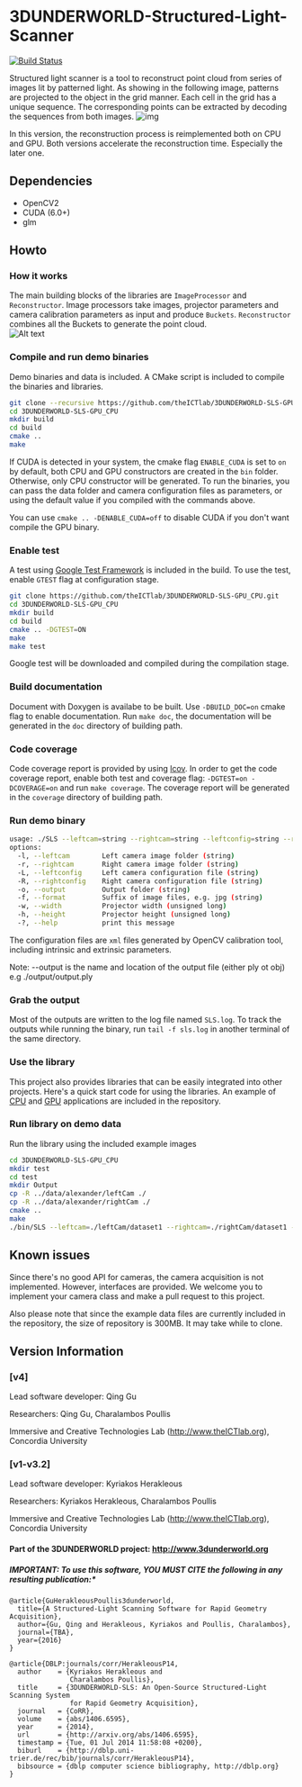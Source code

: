 # 3DUNDERWORLD-Structured-Light-Scanner
[![Build Status](https://travis-ci.org/theICTlab/3DUNDERWORLD-SLS-GPU_CPU.svg?branch=dev)](https://travis-ci.org/theICTlab/3DUNDERWORLD-SLS-GPU_CPU)

Structured light scanner is a tool to reconstruct point cloud from series of images lit by patterned light. As showing in the following image, patterns are projected to the object in the grid manner. Each cell in the grid has a unique sequence. The corresponding points can be extracted by decoding the sequences from both images.
![img](https://raw.githubusercontent.com/theICTlab/3DUNDERWORLD-SLS-GPU_CPU/dev/screenshots/flow.png)

In this version, the reconstruction process is reimplemented both on CPU and GPU. Both versions accelerate the reconstruction time. Especially the later one. 


## Dependencies
* OpenCV2
* CUDA (6.0+)
* glm

## Howto
### How it works

The main building blocks of the libraries are `ImageProcessor` and `Reconstructor`. Image processors take images, projector parameters and camera calibration parameters as input and produce `Buckets`. `Reconstructor` combines all the Buckets to generate the point cloud.  
![Alt text](https://rawgit.com/theICTlab/3DUNDERWORLD-SLS-GPU_CPU/dev/doc/how-it-works.svg)



### Compile and run demo binaries
Demo binaries and data is included.  A CMake script is included to compile the binaries and libraries. 
```bash
git clone --recursive https://github.com/theICTlab/3DUNDERWORLD-SLS-GPU_CPU.git
cd 3DUNDERWORLD-SLS-GPU_CPU
mkdir build
cd build
cmake ..
make
```
If CUDA is detected in your system, the cmake flag `ENABLE_CUDA` is set to `on` by default, both CPU and GPU constructors are created in the `bin` folder. Otherwise, only CPU constructor will be generated. To run the binaries, you can pass the data folder and camera configuration files as parameters, or using the default value if you compiled with the commands above.

You can use `cmake .. -DENABLE_CUDA=off` to disable CUDA if you don't want compile the GPU binary.

### Enable test
A test using [Google Test Framework](https://github.com/google/googletest.git) is included in the build. To use the test, enable `GTEST` flag at configuration stage.
```bash
git clone https://github.com/theICTlab/3DUNDERWORLD-SLS-GPU_CPU.git
cd 3DUNDERWORLD-SLS-GPU_CPU
mkdir build
cd build
cmake .. -DGTEST=ON
make
make test
```
Google test will be downloaded and compiled during the compilation stage. 

### Build documentation
Document with Doxygen is availabe to be built. Use `-DBUILD_DOC=on` cmake flag to enable documentation. Run `make doc`, the documentation will be generated in the `doc` directory of building path. 

### Code coverage
Code coverage report is provided by using [lcov](http://ltp.sourceforge.net/coverage/lcov.php). In order to get the code coverage report, enable both test and coverage flag: `-DGTEST=on -DCOVERAGE=on` and run `make coverage`. The coverage report will be generated in the `coverage` directory of building path. 

### Run demo binary
```bash
usage: ./SLS --leftcam=string --rightcam=string --leftconfig=string --rightconfig=string --output=string --format=string --width=unsigned long --height=unsigned long [options] ... 
options:
  -l, --leftcam        Left camera image folder (string)
  -r, --rightcam       Right camera image folder (string)
  -L, --leftconfig     Left camera configuration file (string)
  -R, --rightconfig    Right camera configuration file (string)
  -o, --output         Output folder (string)
  -f, --format         Suffix of image files, e.g. jpg (string)
  -w, --width          Projector width (unsigned long)
  -h, --height         Projector height (unsigned long)
  -?, --help           print this message

```
The configuration files are `xml` files generated by OpenCV calibration tool, including intrinsic and extrinsic parameters.

Note: --output is the name and location of the output file (either ply ot obj) e.g ./output/output.ply

### Grab the output
Most of the outputs are written to the log file named `SLS.log`. To track the outputs while running the binary, run `tail -f sls.log` in another terminal of the same directory. 

### Use the library

This project also provides libraries that can be easily integrated into other projects. Here's a quick start code for using the libraries. An example of [CPU](https://github.com/theICTlab/3DUNDERWORLD-SLS-GPU_CPU/blob/dev/src/app/App.cpp) and [GPU](https://github.com/theICTlab/3DUNDERWORLD-SLS-GPU_CPU/blob/dev/src/app/App_CUDA.cu) applications are included in the repository. 

### Run library on demo data
Run the library using the included example images

```bash
cd 3DUNDERWORLD-SLS-GPU_CPU
mkdir test
cd test
mkdir Output
cp -R ../data/alexander/leftCam ./
cp -R ../data/alexander/rightCam ./
cmake ..
make
./bin/SLS --leftcam=./leftCam/dataset1 --rightcam=./rightCam/dataset1 --leftconfig=./leftCam/calib/output/calib.xml --rightconfig=./rightCam/calib/output/calib.xml --output=./Output/output.ply --format=jpg --width=1024 --height=768

```

## Known issues

Since there's no good API for cameras, the camera acquisition is not implemented. However, interfaces are provided.
We welcome you to implement your camera class and make a pull request to this project.

Also please note that since the example data files are currently included in the repository, the size of repository is 300MB. It may take while to clone. 

## Version Information

### [v4] 
Lead software developer: Qing Gu
     
Researchers: Qing Gu, Charalambos Poullis
     
Immersive and Creative Technologies Lab (http://www.theICTlab.org), Concordia University

### [v1-v3.2] 

Lead software developer: Kyriakos Herakleous

Researchers: Kyriakos Herakleous, Charalambos Poullis

Immersive and Creative Technologies Lab (http://www.theICTlab.org), Concordia University


#### Part of the 3DUNDERWORLD project: http://www.3dunderworld.org

##### IMPORTANT: To use this software, YOU MUST CITE the following in any resulting publication:*

```
@article{GuHerakleousPoullis3dunderworld,
  title={A Structured-Light Scanning Software for Rapid Geometry Acquisition},
  author={Gu, Qing and Herakleous, Kyriakos and Poullis, Charalambos},
  journal={TBA},
  year={2016}
}

@article{DBLP:journals/corr/HerakleousP14,
  author    = {Kyriakos Herakleous and
               Charalambos Poullis},
  title     = {3DUNDERWORLD-SLS: An Open-Source Structured-Light Scanning System
               for Rapid Geometry Acquisition},
  journal   = {CoRR},
  volume    = {abs/1406.6595},
  year      = {2014},
  url       = {http://arxiv.org/abs/1406.6595},
  timestamp = {Tue, 01 Jul 2014 11:58:08 +0200},
  biburl    = {http://dblp.uni-trier.de/rec/bib/journals/corr/HerakleousP14},
  bibsource = {dblp computer science bibliography, http://dblp.org}
}
```
